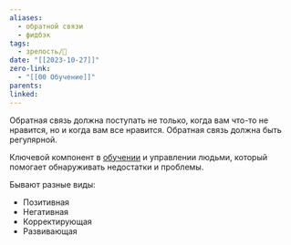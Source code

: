 ```yaml
---
aliases:
  - обратной связи
  - фидбэк
tags:
  - зрелость/🌱
date: "[[2023-10-27]]"
zero-link:
  - "[[00 Обучение]]"
parents: 
linked:
---
```

Обратная связь должна поступать не только, когда вам что-то не нравится, но и когда вам все нравится. Обратная связь должна быть регулярной.

Ключевой компонент в [обучении](Обучение.md) и управлении людьми, который помогает обнаруживать недостатки и проблемы.

Бывают разные виды:
- Позитивная
- Негативная
- Корректирующая
- Развивающая

